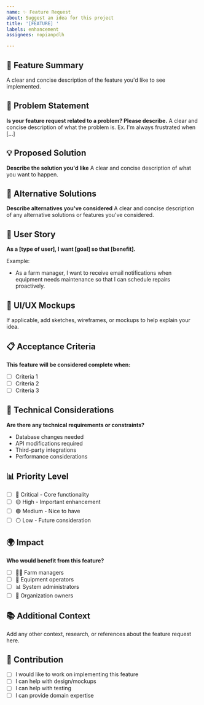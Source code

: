 ```yaml
---
name: ✨ Feature Request
about: Suggest an idea for this project
title: '[FEATURE] '
labels: enhancement
assignees: nopianpdlh

---
```


## 🚀 Feature Summary
A clear and concise description of the feature you'd like to see implemented.

## 🎯 Problem Statement
**Is your feature request related to a problem? Please describe.**
A clear and concise description of what the problem is. Ex. I'm always frustrated when [...]

## 💡 Proposed Solution
**Describe the solution you'd like**
A clear and concise description of what you want to happen.

## 🔄 Alternative Solutions
**Describe alternatives you've considered**
A clear and concise description of any alternative solutions or features you've considered.

## 📱 User Story
**As a [type of user], I want [goal] so that [benefit].**

Example:
- As a farm manager, I want to receive email notifications when equipment needs maintenance so that I can schedule repairs proactively.

## 🎨 UI/UX Mockups
If applicable, add sketches, wireframes, or mockups to help explain your idea.

## 📋 Acceptance Criteria
**This feature will be considered complete when:**
- [ ] Criteria 1
- [ ] Criteria 2
- [ ] Criteria 3

## 🔧 Technical Considerations
**Are there any technical requirements or constraints?**
- Database changes needed
- API modifications required
- Third-party integrations
- Performance considerations

## 📊 Priority Level
- [ ] 🔴 Critical - Core functionality
- [ ] 🟡 High - Important enhancement
- [ ] 🟢 Medium - Nice to have
- [ ] ⚪ Low - Future consideration

## 🌍 Impact
**Who would benefit from this feature?**
- [ ] 👨‍🌾 Farm managers
- [ ] 👥 Equipment operators
- [ ] 📊 System administrators
- [ ] 🏢 Organization owners

## 📚 Additional Context
Add any other context, research, or references about the feature request here.

## 🤝 Contribution
- [ ] I would like to work on implementing this feature
- [ ] I can help with design/mockups
- [ ] I can help with testing
- [ ] I can provide domain expertise

